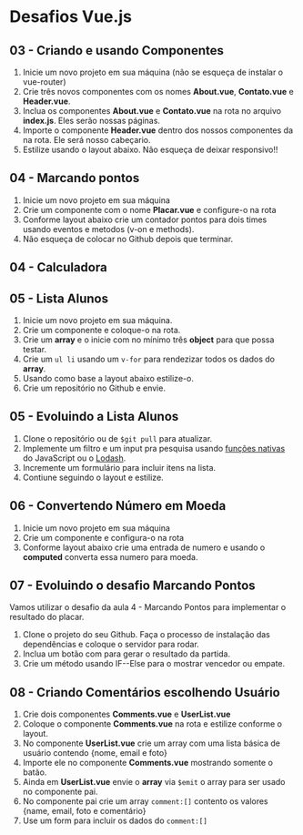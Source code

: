 # Desafios Vue.js

## 03 - Criando e usando Componentes
<!-- Aula 03 - Criando novas páginas e componentes -->

1. Inicie um novo projeto em sua máquina (não se esqueça de instalar o vue-router)
2. Crie três novos componentes com os nomes **About.vue**, **Contato.vue** e **Header.vue**. 
3. Inclua os componentes **About.vue** e **Contato.vue** na rota no arquivo **index.js**. Eles serão nossas páginas.
4. Importe o componente **Header.vue** dentro dos nossos componentes da na rota. Ele será nosso cabeçario.
5. Estilize usando o layout abaixo. Não esqueça de deixar responsivo!!

## 04 - Marcando pontos
<!-- Aula 04 - Eventos e métodos -->

1. Inicie um novo projeto em sua máquina
2. Crie um componente com o nome **Placar.vue** e configure-o na rota
3. Conforme layout abaixo crie um contador pontos para dois times usando eventos e metodos (v-on e methods).
4. Não esqueça de colocar no Github depois que terminar.

## 04 - Calculadora

## 05 - Lista Alunos
<!-- Aula 07 - Renderizando Listas -->
<!-- Ver possivel alteração para 05 -->

1. Inicie um novo projeto em sua máquina.
2. Crie um componente e coloque-o na rota.
3. Crie um **array** e o inicie com no mínimo três **object** para que possa testar.
4. Crie um <code>ul li</code> usando um <code>v-for</code> para rendezizar todos os dados do **array**.
5. Usando como base a layout abaixo estilize-o.
6. Crie um repositório no Github e envie.

## 05 - Evoluindo a Lista Alunos

1. Clone o repositório ou de <code>$git pull</code> para atualizar.
2. Implemente um filtro e um input pra pesquisa usando [funções nativas](https://developer.mozilla.org/pt-BR/docs/Web/JavaScript/Reference/Global_Objects/Array) do JavaScript ou o [Lodash](https://lodash.com/docs/4.17.10).
3. Incremente um formulário para incluir itens na lista.
4. Contiune seguindo o layout e estilize.    

## 06 - Convertendo Número em Moeda
<!-- Aula 05 - Dados Computados -->
<!-- Ver possivel alteração para 06 -->

1. Inicie um novo projeto em sua máquina
2. Crie um componente e configura-o na rota
3. Conforme layout abaixo crie uma entrada de numero e usando o **computed** converta essa numero para moeda.  

## 07 - Evoluindo o desafio Marcando Pontos
<!-- Aula 06 - Renderização Condicionais -->
<!-- Ver possivel alteração para 07 -->

Vamos utilizar o desafio da aula 4 - Marcando Pontos para implementar o resultado do placar.

1. Clone o projeto do seu Github. Faça o processo de instalação das dependências e coloque o servidor para rodar.
2. Inclua um botão com para gerar o resultado da partida.
3. Crie um método usando IF--Else para o mostrar vencedor ou empate.

## 08 - Criando Comentários escolhendo Usuário
<!-- Usando $emit -->
<!-- Aula 08 - Comunicação entre componentes -->

1. Crie dois componentes **Comments.vue** e **UserList.vue**
2. Coloque o componente **Comments.vue** na rota e estilize conforme o layout.
3. No componente **UserList.vue** crie um array com uma lista básica de usuário contendo {nome, email e foto}
4. Importe ele no componente **Comments.vue** mostrando somente o batão.
5. Ainda em **UserList.vue** envie o **array** via  <code>$emit</code> o array para ser usado no componente pai.
6. No componente pai crie um array <code>comment:[]</code> contento os valores {name, email, foto e comentário}
7. Use um form para incluir os dados do  <code>comment:[]</code>


